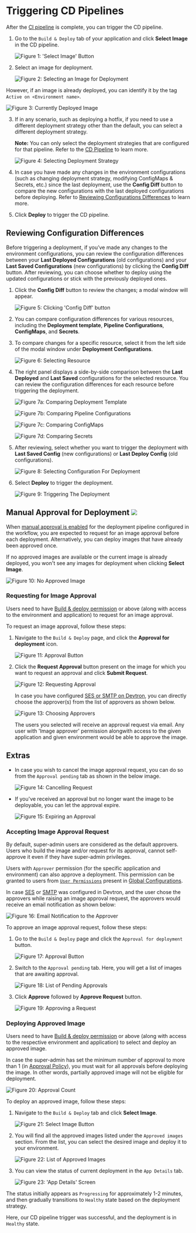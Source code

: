 # Triggering CD Pipelines

After the [CI pipeline](./triggering-ci.md) is complete, you can trigger the CD pipeline.

1. Go to the `Build & Deploy` tab of your application and click **Select Image** in the CD pipeline.

    ![Figure 1: 'Select Image' Button](https://devtron-public-asset.s3.us-east-2.amazonaws.com/images/deploying-application/triggering-cd/select-image.jpg)

2. Select an image for deployment.

    ![Figure 2: Selecting an Image for Deployment](https://devtron-public-asset.s3.us-east-2.amazonaws.com/images/deploying-application/triggering-cd/deploy-v2.jpg)

 However, if an image is already deployed, you can identify it by the tag `Active on <Environment name>`.

 ![Figure 3: Currently Deployed Image](https://devtron-public-asset.s3.us-east-2.amazonaws.com/images/deploying-application/triggering-cd/active-tag.jpg)

3. If in any scenario, such as deploying a hotfix, if you need to use a different deployment strategy other than the default, you can select a different deployment strategy. 

     **Note:** You can only select the deployment strategies that are configured for that pipeline. Refer to the [CD Pipeline](../creating-application/workflow/cd-pipeline.md#configure-deployment-strategies) to learn more.

     ![Figure 4: Selecting Deployment Strategy](https://devtron-public-asset.s3.us-east-2.amazonaws.com/images/creating-application/app-details/deployment-build.jpg)

4. In case you have made any changes in the environment configurations (such as changing deployment strategy, modifying ConfigMaps & Secrets, etc.) since the last deployment, use the **Config Diff** button to compare the new configurations with the last deployed configurations before deploying. Refer to [Reviewing Configurations Differences](#reviewing-configuration-differences) to learn more.

5. Click **Deploy** to trigger the CD pipeline.

## Reviewing Configuration Differences

Before triggering a deployment, if you’ve made any changes to the environment configurations, you can review the configuration differences between your **Last Deployed Configurations** (old configurations) and your **Last Saved Configurations** (new configurations) by clicking the **Config Diff** button. After reviewing, you can choose whether to deploy using the updated configurations or stick with the previously deployed ones.

1. Click the **Config Diff** button to review the changes; a modal window will appear.

     ![Figure 5: Clicking 'Config Diff' button](https://devtron-public-asset.s3.us-east-2.amazonaws.com/images/deploying-application/triggering-cd/config-diff-click.jpg)

2. You can compare configuration differences for various resources, including the **Deployment template**, **Pipeline Configurations**, **ConfigMaps**, and **Secrets**.

3. To compare changes for a specific resource, select it from the left side of the modal window under **Deployment Configurations**. 

     ![Figure 6: Selecting Resource](https://devtron-public-asset.s3.us-east-2.amazonaws.com/images/deploying-application/triggering-cd/config-diff-modal.jpg) 

4. The right panel displays a side-by-side comparison between the **Last Deployed** and **Last Saved** configurations for the selected resource. You can review the configuration differences for each resource before triggering the deployment.

     ![Figure 7a: Comparing Deployment Template](https://devtron-public-asset.s3.us-east-2.amazonaws.com/images/deploying-application/triggering-cd/config-diff-deployment-template.jpg) 

     ![Figure 7b: Comparing Pipeline Configurations](https://devtron-public-asset.s3.us-east-2.amazonaws.com/images/deploying-application/triggering-cd/config-diff-pipeline-config.jpg) 

     ![Figure 7c: Comparing ConfigMaps](https://devtron-public-asset.s3.us-east-2.amazonaws.com/images/deploying-application/triggering-cd/config-diff-configmap.jpg) 

     ![Figure 7d: Comparing Secrets](https://devtron-public-asset.s3.us-east-2.amazonaws.com/images/deploying-application/triggering-cd/config-diff-secret.jpg) 

5. After reviewing, select whether you want to trigger the deployment with **Last Saved Config** (new configurations) or **Last Deploy Config** (old configurations).

     ![Figure 8: Selecting Configuration For Deployment](https://devtron-public-asset.s3.us-east-2.amazonaws.com/images/deploying-application/triggering-cd/config-diff-select-config.jpg)

6. Select **Deploy** to trigger the deployment.

     ![Figure 9: Triggering The Deployment](https://devtron-public-asset.s3.us-east-2.amazonaws.com/images/deploying-application/triggering-cd/config-diff-deploy.jpg)

## Manual Approval for Deployment <a href="https://devtron.ai/pricing"><img src="https://devtron-public-asset.s3.us-east-2.amazonaws.com/images/elements/EnterpriseTag.svg" className="enterprise-badge-img" /></a>

When [manual approval is enabled](../global-configurations/approval-policy.md) for the deployment pipeline configured in the workflow, you are expected to request for an image approval before each deployment. Alternatively, you can deploy images that have already been approved once.

If no approved images are available or the current image is already deployed, you won't see any images for deployment when clicking **Select Image**.

![Figure 10: No Approved Image](https://devtron-public-asset.s3.us-east-2.amazonaws.com/images/deploying-application/triggering-cd/no-approved-image-v2.jpg)

### Requesting for Image Approval

Users need to have [Build & deploy permission](../global-configurations/authorization/user-access.md#devtron-apps-permissions) or above (along with access to the environment and application) to request for an image approval.

To request an image approval, follow these steps:

1. Navigate to the `Build & Deploy` page, and click the **Approval for deployment** icon.

    ![Figure 11: Approval Button](https://devtron-public-asset.s3.us-east-2.amazonaws.com/images/deploying-application/triggering-cd/deployment-approval-button-v2.jpg)

2. Click the **Request Approval** button present on the image for which you want to request an approval and click **Submit Request**.

    ![Figure 12: Requesting Approval](https://devtron-public-asset.s3.us-east-2.amazonaws.com/images/deploying-application/triggering-cd/request-approval-v2.jpg)

    In case you have configured [SES or SMTP on Devtron](../global-configurations/manage-notification.md#configurations), you can directly choose the approver(s) from the list of approvers as shown below.

    ![Figure 13: Choosing Approvers](https://devtron-public-asset.s3.us-east-2.amazonaws.com/images/deploying-application/triggering-cd/approver-list-v2.jpg)

    The users you selected will receive an approval request via email. Any user with 'Image approver' permission alongwith access to the given application and given environment would be able to approve the image.


## Extras

* In case you wish to cancel the image approval request, you can do so from the `Approval pending` tab as shown in the below image.

    ![Figure 14: Cancelling Request](https://devtron-public-asset.s3.us-east-2.amazonaws.com/images/deploying-application/triggering-cd/cancel-approval.jpg)

* If you've received an approval but no longer want the image to be deployable, you can let the approval expire.

    ![Figure 15: Expiring an Approval](https://devtron-public-asset.s3.us-east-2.amazonaws.com/images/deploying-application/triggering-cd/expire-approval.jpg)

### Accepting Image Approval Request

By default, super-admin users are considered as the default approvers. Users who build the image and/or request for its approval, cannot self-approve it even if they have super-admin privileges.

Users with `Approver` permission (for the specific application and environment) can also approve a deployment. This permission can be granted to users from [`User Permissions`](../global-configurations/authorization/user-access.md#devtron-apps-permissions) present in [Global Configurations](../global-configurations/README.md).

In case [SES](../global-configurations/manage-notification.md#email-ses-configuration) or [SMTP](../global-configurations/manage-notification.md#email-smtp-configuration) was configured in Devtron, and the user chose the approvers while raising an image approval request, the approvers would receive an email notification as shown below:

![Figure 16: Email Notification to the Approver](https://devtron-public-asset.s3.us-east-2.amazonaws.com/images/deploying-application/triggering-cd/email-notification.jpg)

To approve an image approval request, follow these steps:

1. Go to the `Build & Deploy` page and click the `Approval for deployment` button.

    ![Figure 17: Approval Button](https://devtron-public-asset.s3.us-east-2.amazonaws.com/images/deploying-application/triggering-cd/deployment-approval-button-v2.jpg)

2. Switch to the `Approval pending` tab. Here, you will get a list of images that are awaiting approval.

    ![Figure 18: List of Pending Approvals](https://devtron-public-asset.s3.us-east-2.amazonaws.com/images/deploying-application/triggering-cd/approval-pending-tab.jpg)

3. Click **Approve** followed by **Approve Request** button.

    ![Figure 19: Approving a Request](https://devtron-public-asset.s3.us-east-2.amazonaws.com/images/deploying-application/triggering-cd/approve-request-v2.jpg)

### Deploying Approved Image

Users need to have [Build & deploy permission](../global-configurations/authorization/user-access.md#devtron-apps-permissions) or above (along with access to the respective environment and application) to select and deploy an approved image.

In case the super-admin has set the minimum number of approval to more than 1 (in [Approval Policy](../global-configurations/approval-policy.md)), you must wait for all approvals before deploying the image. In other words, partially approved image will not be eligible for deployment.

![Figure 20: Approval Count](https://devtron-public-asset.s3.us-east-2.amazonaws.com/images/deploying-application/triggering-cd/approval-count-v2.jpg)

To deploy an approved image, follow these steps:

1. Navigate to the `Build & Deploy` tab and click **Select Image**. 

    ![Figure 21: Select Image Button](https://devtron-public-asset.s3.us-east-2.amazonaws.com/images/deploying-application/triggering-cd/select-image.jpg)

2. You will find all the approved images listed under the `Approved images` section. From the list, you can select the desired image and deploy it to your environment.

    ![Figure 22: List of Approved Images](https://devtron-public-asset.s3.us-east-2.amazonaws.com/images/deploying-application/triggering-cd/approved-images-v2.jpg)

3. You can view the status of current deployment in the `App Details` tab. 

    ![Figure 23: 'App Details' Screen](https://devtron-public-asset.s3.us-east-2.amazonaws.com/images/deploying-application/triggering-cd/app-status-v2.jpg)

The status initially appears as `Progressing` for approximately 1-2 minutes, and then gradually transitions to `Healthy` state based on the deployment strategy.

Here, our CD pipeline trigger was successful, and the deployment is in `Healthy` state.